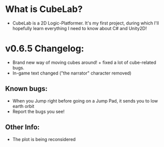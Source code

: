 # What is CubeLab?
- CubeLab is a 2D Logic-Platformer. It's my first project, during which I'll hopefully learn everything I need to know about C# and Unity2D!

# v0.6.5 Changelog:
- Brand new way of moving cubes around! + fixed a lot of cube-related bugs.
- In-game text changed ("the narrator" character removed)

## Known bugs:
- When you Jump right before going on a Jump Pad, it sends you to low earth orbit
- Report the bugs you see!

## Other Info:
- The plot is being reconsidered